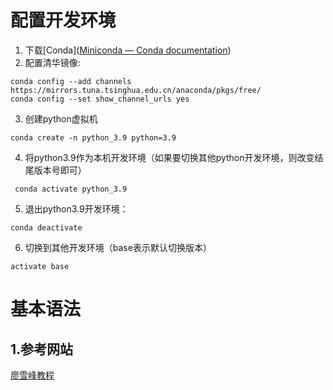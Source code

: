# 配置开发环境

1. 下载[Conda]([Miniconda — Conda documentation](https://docs.conda.io/en/latest/miniconda.html#))
2. 配置清华镜像:

~~~shell
conda config --add channels https://mirrors.tuna.tsinghua.edu.cn/anaconda/pkgs/free/
conda config --set show_channel_urls yes
~~~

3. 创建python虚拟机

~~~shell
conda create -n python_3.9 python=3.9
~~~

4. 将python3.9作为本机开发环境（如果要切换其他python开发环境，则改变结尾版本号即可）

~~~shell
 conda activate python_3.9
~~~

5. 退出python3.9开发环境：

~~~shell
conda deactivate
~~~

6. 切换到其他开发环境（base表示默认切换版本）

~~~shell
activate base
~~~

# 基本语法

## 1.参考网站

[廖雪峰教程](https://www.liaoxuefeng.com/wiki/1016959663602400)

